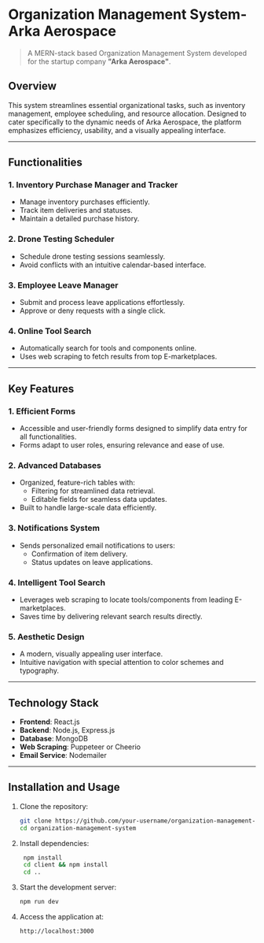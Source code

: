 # **Organization Management System- Arka Aerospace**
> A MERN-stack based Organization Management System developed for the startup company **"Arka Aerospace"**.

## **Overview**
This system streamlines essential organizational tasks, such as inventory management, employee scheduling, and resource allocation. Designed to cater specifically to the dynamic needs of Arka Aerospace, the platform emphasizes efficiency, usability, and a visually appealing interface.

---

## **Functionalities**
### 1. **Inventory Purchase Manager and Tracker**  
   - Manage inventory purchases efficiently.  
   - Track item deliveries and statuses.  
   - Maintain a detailed purchase history.  

### 2. **Drone Testing Scheduler**  
   - Schedule drone testing sessions seamlessly.  
   - Avoid conflicts with an intuitive calendar-based interface.  

### 3. **Employee Leave Manager**  
   - Submit and process leave applications effortlessly.  
   - Approve or deny requests with a single click.  

### 4. **Online Tool Search**  
   - Automatically search for tools and components online.  
   - Uses web scraping to fetch results from top E-marketplaces.

---

## **Key Features**
### **1. Efficient Forms**  
   - Accessible and user-friendly forms designed to simplify data entry for all functionalities.  
   - Forms adapt to user roles, ensuring relevance and ease of use.

### **2. Advanced Databases**  
   - Organized, feature-rich tables with:  
     - Filtering for streamlined data retrieval.  
     - Editable fields for seamless data updates.  
   - Built to handle large-scale data efficiently.

### **3. Notifications System**  
   - Sends personalized email notifications to users:  
     - Confirmation of item delivery.  
     - Status updates on leave applications.  

### **4. Intelligent Tool Search**  
   - Leverages web scraping to locate tools/components from leading E-marketplaces.  
   - Saves time by delivering relevant search results directly.

### **5. Aesthetic Design**  
   - A modern, visually appealing user interface.  
   - Intuitive navigation with special attention to color schemes and typography.

---

## **Technology Stack**
- **Frontend**: React.js  
- **Backend**: Node.js, Express.js  
- **Database**: MongoDB  
- **Web Scraping**: Puppeteer or Cheerio  
- **Email Service**: Nodemailer  

---

## **Installation and Usage**
1. Clone the repository:  
   ```bash
   git clone https://github.com/your-username/organization-management-system.git
   cd organization-management-system
2. Install dependencies:
   ``` bash
    npm install
    cd client && npm install
    cd ..
4. Start the development server:
   ``` bash
   npm run dev
5. Access the application at:
   ``` bash
   http://localhost:3000
